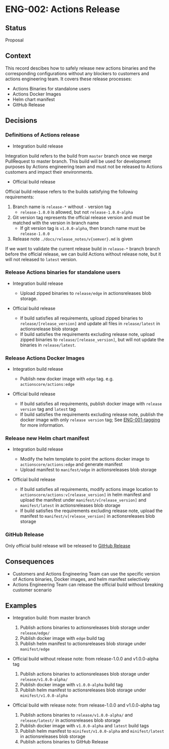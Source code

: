 # ENG-002: Actions Release

## Status

Proposal

## Context

This record descibes how to safely release new actions binaries and the corresponding configurations without any blockers to customers and actions engineering team. It covers these release processes:

* Actions Binaries for standalone users
* Actions Docker Images
* Helm chart manifest
* GitHub Release

## Decisions

### Definitions of Actions release

* Integration build release

Integration build refers to the build from `master` branch once we merge PullRequest to master branch. This build will be used for development purposes by Actions engineering team and must not be released to Actions customers and impact their environments.

* Official build release

Official build release refers to the builds satisfying the following requirements:

1. Branch name is `release-*` without `-` version tag
   - `release-1.0.0` is allowed, but not `release-1.0.0-alpha`
2. Git version tag represents the official release version and must be matched with the version in branch name
   - If git version tag is `v1.0.0-alpha`, then branch name must be `release-1.0.0`
3. Release note `./docs/release_notes/v{semver}.md` is given

If we want to validate the current release build in `release-*` branch branch before the official release, we can build Actions without release note, but it will not released to `latest` version.

### Release Actions binaries for standalone users

* Integration build release
  - Upload zipped binaries to `release/edge` in actionsreleases blob storage.

* Official build release
  - If build satisfies all requirements, upload zipped binaries to `release/[release_version]` and update all files in `release/latest` in actionsrelease blob storage
  - If build satisfies the requirements excluding release note, upload zipped binaries to `release/[release_version]`, but will not update the binaries in `release/latest`.

### Release Actions Docker Images

* Integration build release
  - Publish new docker image with `edge` tag. e.g. `actionscore/actions:edge`

* Official build release
  - If build satisfies all requirements, publish docker image with `release version` tag and `latest` tag
  - If build satisfies the requirements excluding release note, publish the docker image with only `release version` tag; See [ENG-001-tagging](./ENG-001-tagging.md) for more information.

### Release new Helm chart manifest

* Integration build release
  - Modify the helm template to point the actions docker image to `actionscore/actions:edge` and generate manifest
  - Upload manifest to `manifest/edge` in actionsreleases blob storage

* Official build release
  - If build satisfies all requirements, modify actions image location to `actionscore/actions:v[release_version]` in helm manifest and upload the manifest under `manifest/v[release_version]` and `manifest/latest` in actionsreleases blob storage
  - If build satisfies the requirements excluding release note, upload the manifest to `manifest/v[release_version]` in actionsreleases blob storage

### GitHub Release

Only official build release will be released to [GitHub Release](https://github.com/actionscore/actions/releases)

## Consequences

* Customers and Actions Engineering Team can use the specific version of Actions binaries, Docker images, and helm manifest selectively
* Actions Engineering Team can release the official build without breaking customer scenario

## Examples

* Integration build: from master branch
  1. Publish actions binaries to actionsreleases blob storage under `release/edge/`
  2. Publish docker image with `edge` build tag
  3. Publish helm manifest to actionsreleases blob storage under `manifest/edge`

* Official build without release note: from release-1.0.0 and v1.0.0-alpha tag
  1. Publish actions binaries to actionsreleases blob storage under `release/v1.0.0-alpha/`
  2. Publish docker image with `v1.0.0-alpha` build tag
  3. Publish helm manifest to actionsreleases blob storage under `minifest/v1.0.0-alpha`

* Official build with release note: from release-1.0.0 and v1.0.0-alpha tag
  1. Publish actions binaries to `release/v1.0.0-alpha/` and `release/latest/` in actionsreleases blob storage
  2. Publish docker image with `v1.0.0-alpha` and `latest` build tags
  3. Publish helm manifest to `minifest/v1.0.0-alpha` and `minifest/latest` in actionsreleases blob storage
  4. Publish actions binaries to GitHub Release
